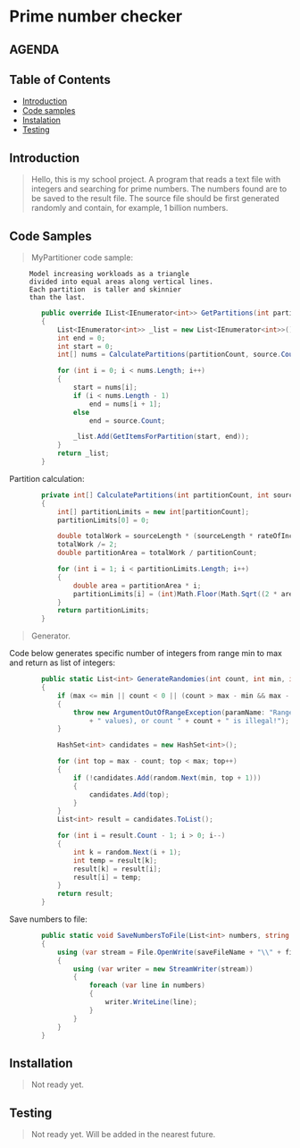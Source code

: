 # Prime number checker

## AGENDA
## Table of Contents
- [Introduction](#introduction)
- [Code samples](#code-samples)
- [Instalation](#installation)
- [Testing](#testing)


## Introduction

> Hello, this is my school project.
> A program that reads a text file with integers and searching for prime numbers. The numbers found are to be saved to the result file. The source file should be first generated randomly and contain, for example, 1 billion numbers.

## Code Samples

> MyPartitioner code sample:
>
         Model increasing workloads as a triangle 
         divided into equal areas along vertical lines.
         Each partition  is taller and skinnier
         than the last.
> 
``` C#
        public override IList<IEnumerator<int>> GetPartitions(int partitionCount)
        {
            List<IEnumerator<int>> _list = new List<IEnumerator<int>>();
            int end = 0;
            int start = 0;
            int[] nums = CalculatePartitions(partitionCount, source.Count);

            for (int i = 0; i < nums.Length; i++)
            {
                start = nums[i];
                if (i < nums.Length - 1)
                    end = nums[i + 1];
                else
                    end = source.Count;

                _list.Add(GetItemsForPartition(start, end));
            }
            return _list;
        }
```
Partition calculation:
``` C#
        private int[] CalculatePartitions(int partitionCount, int sourceLength)
        {
            int[] partitionLimits = new int[partitionCount];
            partitionLimits[0] = 0;

            double totalWork = sourceLength * (sourceLength * rateOfIncrease);
            totalWork /= 2;
            double partitionArea = totalWork / partitionCount;

            for (int i = 1; i < partitionLimits.Length; i++)
            {
                double area = partitionArea * i;
                partitionLimits[i] = (int)Math.Floor(Math.Sqrt((2 * area) / rateOfIncrease));
            }
            return partitionLimits;
        }
```

> Generator.

Code below generates specific number of integers from range min to max and return as list of integers:
``` C#
        public static List<int> GenerateRandomies(int count, int min, int max)
        {
            if (max <= min || count < 0 || (count > max - min && max - min > 0))
            {
                throw new ArgumentOutOfRangeException(paramName: "Range " + min + " to " + max + " (" + ((Int64)max - min) 
                    + " values), or count " + count + " is illegal!");
            }

            HashSet<int> candidates = new HashSet<int>();

            for (int top = max - count; top < max; top++)
            {
                if (!candidates.Add(random.Next(min, top + 1)))
                {
                    candidates.Add(top);
                }
            }
            List<int> result = candidates.ToList();

            for (int i = result.Count - 1; i > 0; i--)
            {
                int k = random.Next(i + 1);
                int temp = result[k];
                result[k] = result[i];
                result[i] = temp;
            }
            return result;
        }
```

Save numbers to file:
``` C#
        public static void SaveNumbersToFile(List<int> numbers, string fileName)
        {
            using (var stream = File.OpenWrite(saveFileName + "\\" + fileName + ".txt"))
            {
                using (var writer = new StreamWriter(stream))
                {
                    foreach (var line in numbers)
                    {
                        writer.WriteLine(line);
                    }
                }
            }
        }
```

## Installation

> Not ready yet.

## Testing

> Not ready yet.
>Will be added in the nearest future.
